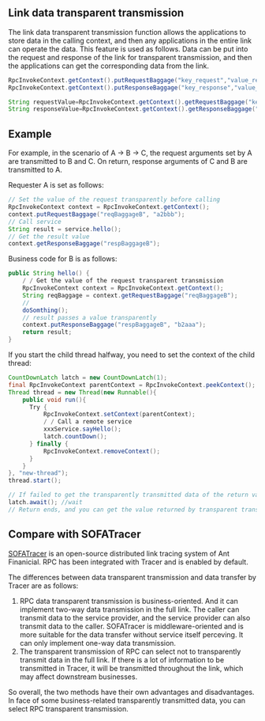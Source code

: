 ## Link data transparent transmission

The link data transparent transmission function allows the applications to store data in the calling context, and then any applications in the entire link can operate the data.
This feature is used as follows. Data can be put into the request and response of the link for transparent transmission, and then the applications can get the corresponding data from the link.
```java
RpcInvokeContext.getContext().putRequestBaggage("key_request","value_request");
RpcInvokeContext.getContext().putResponseBaggage("key_response","value_response");

String requestValue=RpcInvokeContext.getContext().getRequestBaggage("key_request");
String responseValue=RpcInvokeContext.getContext().getResponseBaggage("key_response");
```


## Example

For example, in the scenario of A -> B -> C, the request arguments set by A are transmitted to B and C. On return, response arguments of C and B are transmitted to A.

Requester A is set as follows:
```java
// Set the value of the request transparently before calling
RpcInvokeContext context = RpcInvokeContext.getContext();
context.putRequestBaggage("reqBaggageB", "a2bbb");
// Call service
String result = service.hello();
// Get the result value
context.getResponseBaggage("respBaggageB");
```

Business code for B is as follows:
```java
public String hello() {
    / / Get the value of the request transparent transmission
    RpcInvokeContext context = RpcInvokeContext.getContext();
    String reqBaggage = context.getRequestBaggage("reqBaggageB");
    // 
    doSomthing();
    // result passes a value transparently
    context.putResponseBaggage("respBaggageB", "b2aaa");
    return result;
}
```

If you start the child thread halfway, you need to set the context of the child thread:
```java
CountDownLatch latch = new CountDownLatch(1);
final RpcInvokeContext parentContext = RpcInvokeContext.peekContext();
Thread thread = new Thread(new Runnable(){
    public void run(){
	  Try {
	      RpcInvokeContext.setContext(parentContext);
		  / / Call a remote service
		  xxxService.sayHello();
		  latch.countDown();
	  } finally {
	      RpcInvokeContext.removeContext();
	  }
    }
}, "new-thread");
thread.start();

// If failed to get the transparently transmitted data of the return value.
latch.await(); //wait
// Return ends, and you can get the value returned by transparent transmission.
```

## Compare with SOFATracer

[SOFATracer](https://github.com/sofastack/sofa-tracer/wiki) is an open-source distributed link tracing system of Ant Finanicial. RPC has been integrated with Tracer and is enabled by default.

The differences between data transparent transmission and data transfer by Tracer are as follows:

1. RPC data transparent transmission is business-oriented. And it can implement two-way data transmission in the full link. The caller can transmit data to the service provider, and the service provider can also transmit data to the caller. SOFATracer is middleware-oriented and is more suitable for the data transfer without service itself perceving. It can only implement one-way data transmission.
2. The transparent transmission of RPC can select not to transparently transmit data in the full link. If there is a lot of information to be transmitted in Tracer, it will be transmitted throughout the link, which may affect downstream businesses.

So overall, the two methods have their own advantages and disadvantages. In face of some business-related transparently transmitted data, you can select RPC transparent transmission.